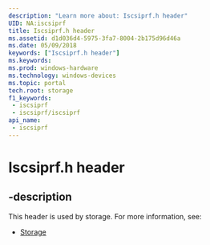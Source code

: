 ```yaml
---
description: "Learn more about: Iscsiprf.h header"
UID: NA:iscsiprf
title: Iscsiprf.h header
ms.assetid: d1d036d4-5975-3fa7-8004-2b175d96d46a
ms.date: 05/09/2018
keywords: ["Iscsiprf.h header"]
ms.keywords: 
ms.prod: windows-hardware
ms.technology: windows-devices
ms.topic: portal
tech.root: storage
f1_keywords:
 - iscsiprf
 - iscsiprf/iscsiprf
api_name:
 - iscsiprf
---
```


# Iscsiprf.h header


## -description

This header is used by storage. For more information, see:

- [Storage](../_storage/index.md)

